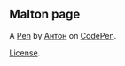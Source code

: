 Malton page
-----------


A [Pen](https://codepen.io/webspinner1989/pen/rjEJpY) by [Антон](https://codepen.io/webspinner1989) on [CodePen](https://codepen.io).

[License](https://codepen.io/webspinner1989/pen/rjEJpY/license).